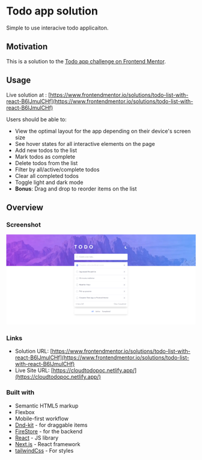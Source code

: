 # Todo app solution

Simple to use interacive todo applicaiton. 

## Motivation

This is a solution to the [Todo app challenge on Frontend Mentor](https://www.frontendmentor.io/challenges/todo-app-Su1_KokOW).

## Usage

Live solution at :  [https://www.frontendmentor.io/solutions/todo-list-with-react-B6lJmulCHf](https://www.frontendmentor.io/solutions/todo-list-with-react-B6lJmulCHf)

Users should be able to:

- View the optimal layout for the app depending on their device's screen size
- See hover states for all interactive elements on the page
- Add new todos to the list
- Mark todos as complete
- Delete todos from the list
- Filter by all/active/complete todos
- Clear all completed todos
- Toggle light and dark mode
- **Bonus**: Drag and drop to reorder items on the list

## Overview 

### Screenshot

![Screenshot of the app](./todo_screen.png)

### Links

- Solution URL: [https://www.frontendmentor.io/solutions/todo-list-with-react-B6lJmulCHf](https://www.frontendmentor.io/solutions/todo-list-with-react-B6lJmulCHf)
- Live Site URL: [https://cloudtodopoc.netlify.app/](https://cloudtodopoc.netlify.app/)

### Built with

- Semantic HTML5 markup
- Flexbox
- Mobile-first workflow
- [Dnd-kit](https://dndkit.com/) - for draggable items
- [FireStore](https://firebase.google.com/) - for the backend
- [React](https://reactjs.org/) - JS library
- [Next.js](https://nextjs.org/) - React framework
- [tailwindCss](https://tailwindcss.com/) - For styles

